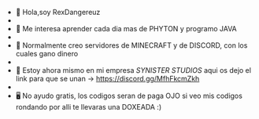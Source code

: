 - 👋 Hola,soy RexDangereuz
- 
- 👀 Me interesa aprender cada dia mas de PHYTON y programo JAVA
- 
- 🌱 Normalmente creo servidores de MINECRAFT y de DISCORD, con los cuales gano dinero
- 
- 💞️ Estoy ahora mismo en mi empresa *SYNISTER STUDIOS* aqui os dejo el link para que se unan → https://discord.gg/MfhFkcmZkh
- 
- 🖥️ No ayudo gratis, los codigos seran de paga OJO si veo mis codigos rondando por alli te llevaras una DOXEADA :) 
